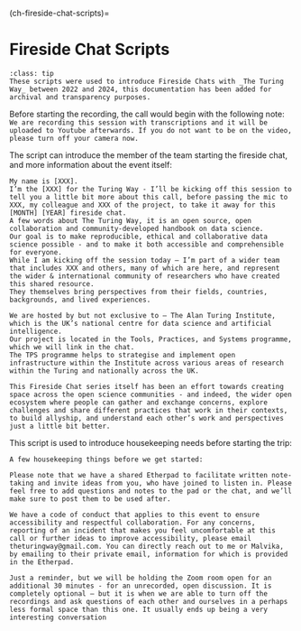 (ch-fireside-chat-scripts)=

# Fireside Chat Scripts

```{admonition} Note
:class: tip
These scripts were used to introduce Fireside Chats with _The Turing Way_ between 2022 and 2024, this documentation has been added for archival and transparency purposes.
```

Before starting the recording, the call would begin with the following note:
```We are recording this session with transcriptions and it will be uploaded to Youtube afterwards. If you do not want to be on the video, please turn off your camera now.```

The script can introduce the member of the team starting the fireside chat, and more information about the event itself:
```
My name is [XXX]. 
I’m the [XXX] for the Turing Way - I’ll be kicking off this session to tell you a little bit more about this call, before passing the mic to XXX, my colleague and XXX of the project, to take it away for this [MONTH] [YEAR] fireside chat.
A few words about The Turing Way, it is an open source, open collaboration and community-developed handbook on data science.
Our goal is to make reproducible, ethical and collaborative data science possible - and to make it both accessible and comprehensible for everyone.
While I am kicking off the session today – I’m part of a wider team that includes XXX and others, many of which are here, and represent the wider & international community of researchers who have created this shared resource.
They themselves bring perspectives from their fields, countries, backgrounds, and lived experiences.

We are hosted by but not exclusive to – The Alan Turing Institute, which is the UK’s national centre for data science and artificial intelligence.
Our project is located in the Tools, Practices, and Systems programme, which we will link in the chat.
The TPS programme helps to strategise and implement open infrastructure within the Institute across various areas of research within the Turing and nationally across the UK.

This Fireside Chat series itself has been an effort towards creating space across the open science communities - and indeed, the wider open ecosystem where people can gather and exchange concerns, explore challenges and share different practices that work in their contexts, to build allyship, and understand each other’s work and perspectives just a little bit better. 
```

This script is used to introduce housekeeping needs before starting the trip: 
```
A few housekeeping things before we get started: 

Please note that we have a shared Etherpad to facilitate written note-taking and invite ideas from you, who have joined to listen in. Please feel free to add questions and notes to the pad or the chat, and we’ll make sure to post them to be used after.

We have a code of conduct that applies to this event to ensure accessibility and respectful collaboration. For any concerns, reporting of an incident that makes you feel uncomfortable at this call or further ideas to improve accessibility, please email theturingway@gmail.com. You can directly reach out to me or Malvika, by emailing to their private email, information for which is provided in the Etherpad.

Just a reminder, but we will be holding the Zoom room open for an additional 30 minutes - for an unrecorded, open discussion. It is completely optional – but it is when we are able to turn off the recordings and ask questions of each other and ourselves in a perhaps less formal space than this one. It usually ends up being a very interesting conversation
```
